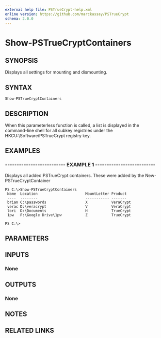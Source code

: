 ```yaml
---
external help file: PSTrueCrypt-help.xml
online version: https://github.com/marckassay/PSTrueCrypt
schema: 2.0.0
---
```


# Show-PSTrueCryptContainers

## SYNOPSIS
Displays all settings for mounting and dismounting.

## SYNTAX

```
Show-PSTrueCryptContainers
```

## DESCRIPTION
When this parameterless function is called, a list is displayed in the command-line shell for all subkey registries under the HKCU:\Software\PSTrueCrypt registry key.

## EXAMPLES

### -------------------------- EXAMPLE 1 --------------------------
Displays all added PSTrueCrypt containers.  These were added by the New-PSTrueCryptContainer
```
PS C:\>Show-PSTrueCryptContainers
 Name  Location                      MountLetter Product
 ----  --------                      ----------- -------
 brian C:\passwords                  X           VeraCrypt
 verac D:\veracrypt                  V           VeraCrypt
 lori  D:\Documents                  H           TrueCrypt
 1pw   F:\Google Drive\1pw           Z           TrueCrypt

PS C:\>
```


## PARAMETERS

## INPUTS

### None

## OUTPUTS

### None

## NOTES

## RELATED LINKS

